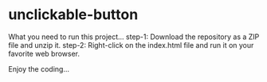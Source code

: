 # unclickable-button

What you need to run this project...
step-1:
Download the repository as a ZIP file and unzip it.
step-2:
Right-click on the index.html file and run it on your favorite web browser.

Enjoy the coding...

